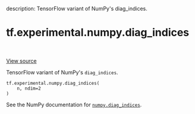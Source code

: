 description: TensorFlow variant of NumPy's diag_indices.

<div itemscope itemtype="http://developers.google.com/ReferenceObject">
<meta itemprop="name" content="tf.experimental.numpy.diag_indices" />
<meta itemprop="path" content="Stable" />
</div>

# tf.experimental.numpy.diag_indices

<!-- Insert buttons and diff -->

<table class="tfo-notebook-buttons tfo-api nocontent" align="left">

</table>

<a target="_blank" href="/code/stable/tensorflow/python/ops/numpy_ops/np_array_ops.py">View source</a>



TensorFlow variant of NumPy's `diag_indices`.

<pre class="devsite-click-to-copy prettyprint lang-py tfo-signature-link">
<code>tf.experimental.numpy.diag_indices(
    n, ndim=2
)
</code></pre>



<!-- Placeholder for "Used in" -->

See the NumPy documentation for [`numpy.diag_indices`](https://numpy.org/doc/1.16/reference/generated/numpy.diag_indices.html).